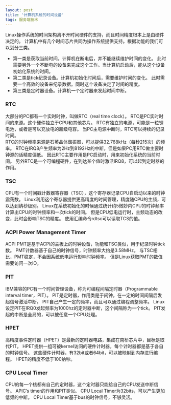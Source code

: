 ```yaml
---
layout: post
title: '计算机系统的时间设备'
tags: 服务端技术
---
```



Linux操作系统的时间架构离不开时间硬件的支持，而且时间精度根本上是由硬件决定的。
计算机中有几个时间芯片共同为操作系统提供支持。根据功能的我们可以划分三类。
*   第一类是获取当前时间。计算机在断电后，并不能继续维护时间的变化。
此时需要另外一个不断电的设备来完成这个工作。当计算机启动后，能从这个设备初始化系统的时间。
*   第二类是tick纪录设备。计算机初始化时间后，需要维护时间的变化。
此时需要一个高效的设备来纪录数据。同时这个设备决定了时间的精度。
*   第三类是定时器设备。计算机一个定时器来发起时间中断。

###   RTC

大部分的PC都有一个实时时钟，叫做RTC（real time clock）。
RTC是PC实时时间的来源。这个硬件独立于CPU和其他芯片。
RTC有独立的电源，可能是一粒锂电池，或者是可以充放电的超级电容。
当PC主电源中断时，RTC可以持续的记录时间。   
RTC的时钟频率来源是石英晶体谐振器，可以提供32.768kHz（每秒215次）的频率。
RTC在IRQ8产生频率为2Hz到8192Hz的中断，但是如果PC用RTC做主要时钟源的话精度偏低。
因此RTC主要作用是PC启动时，用来初始化系统的当前时间。
另外RTC是一个可编程硬件，在到达某个值时激活IRQ8，可以起到定时器的作用。

###   TSC

CPU有一个时间戳计数器寄存器（TSC），这个寄存器记录CPU自启动以来的时钟震荡数。
Linux利用这个寄存器提供更高精度的时间管理，精度随CPU的主频，可以达到纳秒级别。
Linux在系统初始化的时候通过统计约5微妙内CPU的时钟频率计算出CPU的时钟频率和一次tick的时间。
但是CPU低电运行时，主频动态的改变，此时会影响TSC的精度。
使用汇编命令rdtsc可以读取TCS的值。

###   ACPI Power Management Timer

ACPI PMT是基于ACPI的主板上的时钟设备，功能和TSC类似，用于纪录时钟tick数。
PMT计数器基于自己的时钟信号，时钟频率大约是3.58MHz。
与TSC相比，PMT稳定，不会因系统低电运行影响时钟频率。
但是Linux获取PMT的数值需要访问一次IO。

###   PIT

IBM兼容的PC有一个时间管理设备，称为可编程间隔定时器（Programmable interval timer，PIT）。
PIT是定时器，作用类是于闹钟，在一定的时间间隔后发起信号激活中断。
PIT自己产生一定的频率，而且可以通过编程调整频率。
Linux设定PIT在IRQ0发起频率为1000hz的定时器中断，这个间隔称为一个tick。
PIT发起的中断是全局的，可以被任意一个CPU处理。
    
###   HPET

高精度事件定时器（HPET）是最新的定时器电路，集成在南桥芯片中，目标是取代PIT。
HPET提供一组可被kernel访问的硬件计时器，每个计时器都是基于各自的时钟信号。
这些硬件计时器，有32bit或者64bit，可以被映射到内存进行编程。
HPET的精度不低于100纳秒。

###   CPU Local Timer

CPU的每一个核都有自己的定时器，这个定时器只能给自己的CPU发送中断信号。
APIC’s timer的作用和PIT类似。
CPU Local Timer为32bits，可以产生更加低频的中断。
CPU Local Timer基于bus的时钟信号，不够灵活。
